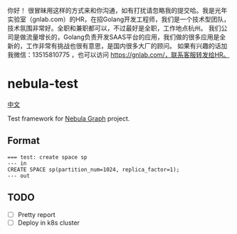 你好！
很冒昧用这样的方式来和你沟通，如有打扰请忽略我的提交哈。我是光年实验室（gnlab.com）的HR，在招Golang开发工程师，我们是一个技术型团队，技术氛围非常好。全职和兼职都可以，不过最好是全职，工作地点杭州。
我们公司是做流量增长的，Golang负责开发SAAS平台的应用，我们做的很多应用是全新的，工作非常有挑战也很有意思，是国内很多大厂的顾问。
如果有兴趣的话加我微信：13515810775  ，也可以访问 https://gnlab.com/，联系客服转发给HR。
# nebula-test

[中文](README_zh-CN.md)

Test framework for [Nebula Graph](https://github.com/vesoft-inc/nebula.git) project.

## Format

```text
=== test: create space sp
--- in
CREATE SPACE sp(partition_num=1024, replica_factor=1);
--- out
```

## TODO

- [ ] Pretty report
- [ ] Deploy in k8s cluster
